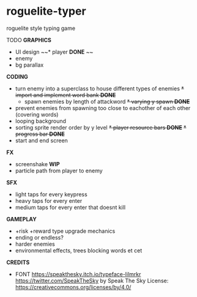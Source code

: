 # roguelite-typer

roguelite style typing game

TODO
**GRAPHICS**
 * UI design
~~* player **DONE** ~~
 * enemy
 * bg parallax

**CODING**
* turn enemy into a superclass to house different types of enemies
~~* import and implement word bank **DONE**~~
	* spawn enemies by length of attackword
~~* varying y spawn **DONE**~~
* prevent enemies from spawning too close to eachother of each other (covering words)
* looping background
* sorting sprite render order by y level
~~* player resource bars **DONE**~~
~~* progress bar **DONE**~~
* start and end screen

**FX**
* screenshake **WIP**
* particle path from player to enemy

**SFX**
* light taps for every keypress
* heavy taps for every enter
* medium taps for every enter that doesnt kill

**GAMEPLAY**
* +risk +reward type upgrade mechanics
* ending or endless?
* harder enemies
* environmental effects, trees blocking words et cet 

**CREDITS**
* FONT
https://speakthesky.itch.io/typeface-lilmrkr 
https://twitter.com/SpeakTheSky
by Speak The Sky
License: https://creativecommons.org/licenses/by/4.0/
